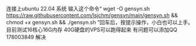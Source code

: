 连接上ubuntu 22.04 系统 输入这个命令“  wget -O gensyn.sh https://raw.githubusercontent.com/lsjchm/gensyn/main/gensyn.sh && chmod +x gensyn.sh && ./gensyn.sh  ”回车后，按提示操作，小白也可以上手。
目前测试16核心16G内存 40G硬盘的VPS可以跑得起来
有问题可以添加QQ 178003849 解决
